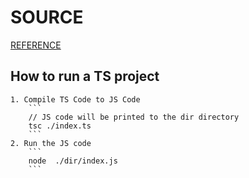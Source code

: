 # SOURCE

[REFERENCE](https://code.visualstudio.com/docs/typescript/typescript-compiling)

## How to run a TS project

    1. Compile TS Code to JS Code
        ```
        // JS code will be printed to the dir directory
        tsc ./index.ts
        ```
    2. Run the JS code
        ```
        node  ./dir/index.js
        ```
